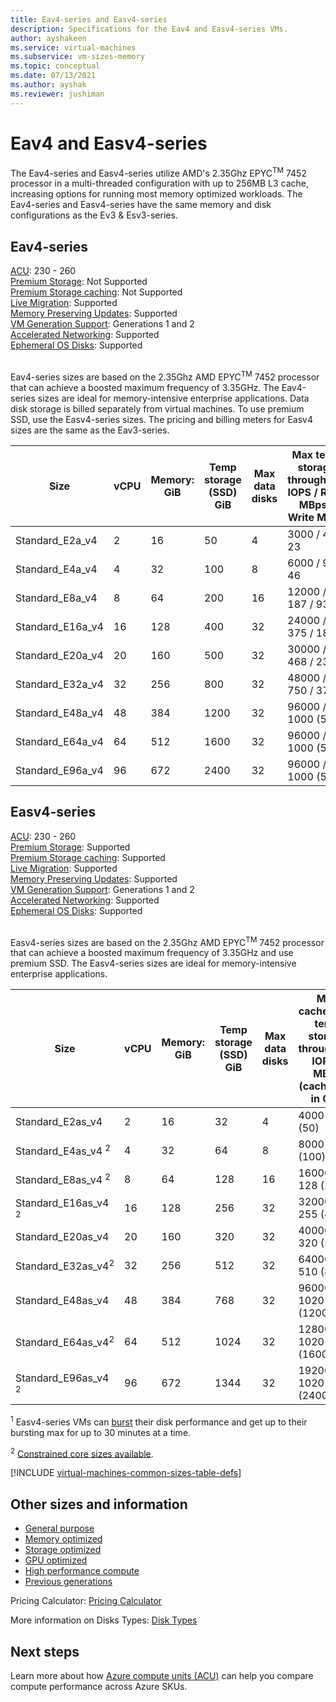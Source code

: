 ```yaml
---
title: Eav4-series and Easv4-series 
description: Specifications for the Eav4 and Easv4-series VMs.
author: ayshakeen
ms.service: virtual-machines
ms.subservice: vm-sizes-memory
ms.topic: conceptual
ms.date: 07/13/2021
ms.author: ayshak
ms.reviewer: jushiman
---
```


# Eav4 and Easv4-series

The Eav4-series and Easv4-series utilize AMD's 2.35Ghz EPYC<sup>TM</sup> 7452 processor in a multi-threaded configuration with up to 256MB L3 cache, increasing options for running most memory optimized workloads. The Eav4-series and Easv4-series have the same memory and disk configurations as the Ev3 & Esv3-series.

## Eav4-series

[ACU](acu.md): 230 - 260<br>
[Premium Storage](premium-storage-performance.md): Not Supported<br>
[Premium Storage caching](premium-storage-performance.md): Not Supported<br>
[Live Migration](maintenance-and-updates.md): Supported<br>
[Memory Preserving Updates](maintenance-and-updates.md): Supported<br>
[VM Generation Support](generation-2.md): Generations 1 and 2<br>
[Accelerated Networking](../virtual-network/create-vm-accelerated-networking-cli.md): Supported <br>
[Ephemeral OS Disks](ephemeral-os-disks.md): Supported <br>
<br>

Eav4-series sizes are based on the 2.35Ghz AMD EPYC<sup>TM</sup> 7452 processor that can achieve a boosted maximum frequency of 3.35GHz. The Eav4-series sizes are ideal for memory-intensive enterprise applications. Data disk storage is billed separately from virtual machines. To use premium SSD, use the Easv4-series sizes. The pricing and billing meters for Easv4 sizes are the same as the Eav3-series.

| Size | vCPU | Memory: GiB | Temp storage (SSD) GiB | Max data disks | Max temp storage throughput: IOPS / Read MBps / Write MBps | Max NICs | Expected network bandwidth (Mbps) |
| -----|-----|-----|-----|-----|-----|-----|-----|
| Standard\_E2a\_v4|2|16|50|4|3000 / 46 / 23|2 | 800 |
| Standard\_E4a\_v4|4|32|100|8|6000 / 93 / 46|2 | 1600 |
| Standard\_E8a\_v4|8|64|200|16|12000 / 187 / 93|4 | 3200 |
| Standard\_E16a\_v4|16|128|400|32|24000 / 375 / 187|8 | 6400 |
| Standard\_E20a\_v4|20|160|500|32|30000 / 468 / 234|8 | 8000 |
| Standard\_E32a\_v4|32|256|800|32|48000 / 750 / 375|8 | 12800 |
| Standard\_E48a\_v4|48|384|1200|32|96000 / 1000 (500)|8 | 19200 |
| Standard\_E64a\_v4|64|512|1600|32|96000 / 1000 (500)|8 | 25600 |
| Standard\_E96a\_v4|96|672|2400|32|96000 / 1000 (500)|8 | 32000 |

## Easv4-series

[ACU](acu.md): 230 - 260<br>
[Premium Storage](premium-storage-performance.md): Supported<br>
[Premium Storage caching](premium-storage-performance.md): Supported<br>
[Live Migration](maintenance-and-updates.md): Supported<br>
[Memory Preserving Updates](maintenance-and-updates.md): Supported<br>
[VM Generation Support](generation-2.md): Generations 1 and 2<br>
[Accelerated Networking](../virtual-network/create-vm-accelerated-networking-cli.md): Supported <br>
[Ephemeral OS Disks](ephemeral-os-disks.md): Supported <br>
<br>

Easv4-series sizes are based on the 2.35Ghz AMD EPYC<sup>TM</sup> 7452 processor that can achieve a boosted maximum frequency of 3.35GHz and use premium SSD. The Easv4-series sizes are ideal for memory-intensive enterprise applications.

| Size | vCPU | Memory: GiB | Temp storage (SSD) GiB | Max data disks | Max cached and temp storage throughput: IOPS / MBps (cache size in GiB) | Max uncached disk throughput: IOPS / MBps | Max burst uncached disk throughput: IOPS/MBps<sup>1</sup> | Max NICs | Expected network bandwidth (Mbps) |
|-----|-----|-----|-----|-----|-----|-----|-----|-----|-----|
| Standard_E2as_v4|2|16|32|4|4000 / 32 (50)|3200 / 48| 4000/200 |2 | 800 |
| Standard_E4as_v4 <sup>2</sup>|4|32|64|8|8000 / 64 (100)|6400 / 96| 8000/200 |2 | 1600 |
| Standard_E8as_v4 <sup>2</sup>|8|64|128|16|16000 / 128 (200)|12800 / 192| 16000/400 |4 | 3200 |
| Standard_E16as_v4 <sup>2</sup>|16|128|256|32|32000 / 255 (400)|25600 / 384| 32000/800 |8 | 6400 |
| Standard_E20as_v4|20|160|320|32|40000 / 320 (500)|32000 / 480| 40000/1000 |8 | 8000 |
| Standard_E32as_v4<sup>2</sup>|32|256|512|32|64000 / 510 (800)|51200 / 768| 64000/1600 |8 | 12800 |
| Standard_E48as_v4|48|384|768|32|96000 / 1020 (1200)|76800 / 1148| 80000/2000 |8 | 19200 |
| Standard_E64as_v4<sup>2</sup>|64|512|1024|32|128000 / 1020 (1600)|80000 / 1200| 80000/2000 |8 | 25600 |
| Standard_E96as_v4 <sup>2</sup>|96|672|1344|32|192000 / 1020 (2400)|80000 / 1200| 80000/2000 |8 | 32000 |

<sup>1</sup>  Easv4-series VMs can [burst](./disk-bursting.md) their disk performance and get up to their bursting max for up to 30 minutes at a time.

<sup>2</sup> [Constrained core sizes available](./constrained-vcpu.md).

[!INCLUDE [virtual-machines-common-sizes-table-defs](../../includes/virtual-machines-common-sizes-table-defs.md)]

## Other sizes and information

- [General purpose](sizes-general.md)
- [Memory optimized](sizes-memory.md)
- [Storage optimized](sizes-storage.md)
- [GPU optimized](sizes-gpu.md)
- [High performance compute](sizes-hpc.md)
- [Previous generations](sizes-previous-gen.md)

Pricing Calculator: [Pricing Calculator](https://azure.microsoft.com/pricing/calculator/)

More information on Disks Types: [Disk Types](./disks-types.md#ultra-disk)

## Next steps

Learn more about how [Azure compute units (ACU)](acu.md) can help you compare compute performance across Azure SKUs.
